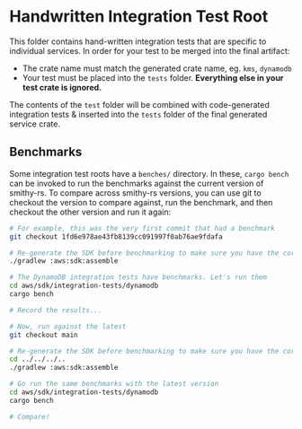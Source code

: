 # Handwritten Integration Test Root

This folder contains hand-written integration tests that are specific to
individual services. In order for your test to be merged into the final artifact:

- The crate name must match the generated crate name, eg. `kms`, `dynamodb`
- Your test must be placed into the `tests` folder. **Everything else in your test crate is ignored.**

The contents of the `test` folder will be combined with code-generated integration
tests & inserted into the `tests` folder of the final generated service crate.

## Benchmarks

Some integration test roots have a `benches/` directory. In these, `cargo bench` can be
invoked to run the benchmarks against the current version of smithy-rs. To compare
across smithy-rs versions, you can use git to checkout the version to compare against,
run the benchmark, and then checkout the other version and run it again:

```bash
# For example, this was the very first commit that had a benchmark
git checkout 1fd6e978ae43fb8139cc091997f0ab76ae9fdafa

# Re-generate the SDK before benchmarking to make sure you have the correct code
./gradlew :aws:sdk:assemble

# The DynamoDB integration tests have benchmarks. Let's run them
cd aws/sdk/integration-tests/dynamodb
cargo bench

# Record the results...

# Now, run against the latest
git checkout main

# Re-generate the SDK before benchmarking to make sure you have the correct code
cd ../../../..
./gradlew :aws:sdk:assemble

# Go run the same benchmarks with the latest version
cd aws/sdk/integration-tests/dynamodb
cargo bench

# Compare!
```
